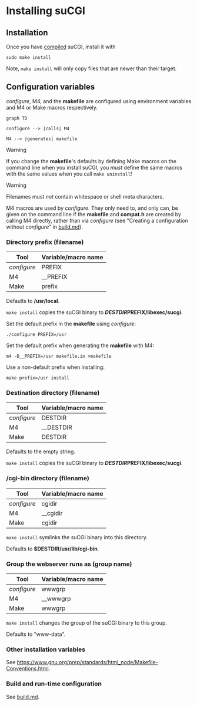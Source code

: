 # Installing suCGI

## Installation

Once you have [compiled](building.md) suCGI, install it with

    sudo make install

Note, `make install` will only copy files that are newer than their target.


## Configuration variables

*configure*, M4, and the **makefile** are configured using environment
variables and M4 or Make macros respectively.

```mermaid
graph TD

configure --> |calls| M4

M4 --> |generates| makefile
```

> [!WARNING]
> If you change the **makefile**'s defaults by defining Make macros on the
> command line when you install suCGI, you *must* define the same macros
> with the same values when you call `make uninstall`!

> [!WARNING]
> Filenames must *not* contain whitespace or shell meta characters.

M4 macros are used by *configure*. They only need to, and only can,
be given on the command line if the **makefile** and **compat.h** are
created by calling M4 directly, rather than via  *configure*
(see "Creating a configuration without *configure*" in [build.md]).


### Directory prefix (filename)

| Tool        | Variable/macro name |
| ----------- | ------------------- |
| *configure* | PREFIX              |
| M4          | __PREFIX            |
| Make        | prefix              |

Defaults to **/usr/local**.

`make install` copies the suCGI binary to **$DESTDIR$PREFIX/libexec/sucgi**.

Set the default prefix in the **makefile** using *configure*:

    ./configure PREFIX=/usr

Set the default prefix when generating the **makefile** with M4:

    m4 -D__PREFIX=/usr makefile.in >makefile

Use a non-default prefix when installing:

    make prefix=/usr install

### Destination directory (filename)

| Tool        | Variable/macro name |
| ----------- | ------------------- |
| *configure* | DESTDIR             |
| M4          | __DESTDIR           |
| Make        | DESTDIR             |


Defaults to the empty string.

`make install` copies the suCGI binary to **$DESTDIR$PREFIX/libexec/sucgi**.

### **/cgi-bin** directory (filename)

| Tool        | Variable/macro name |
| ----------- | ------------------- |
| *configure* | cgidir              |
| M4          | __cgidir            |
| Make        | cgidir              |

`make install` symlinks the suCGI binary into this directory.

Defaults to **$DESTDIR/usr/lib/cgi-bin**.

### Group the webserver runs as (group name)

| Tool        | Variable/macro name |
| ----------- | ------------------- |
| *configure* | wwwgrp              |
| M4          | __wwwgrp            |
| Make        | wwwgrp              |

`make install` changes the group of the suCGI binary to this group.

Defaults to "www-data".

### Other installation variables

See <https://www.gnu.org/prep/standards/html_node/Makefile-Conventions.html>.

### Build and run-time configuration

See [build.md].

[build.md]: build.md
